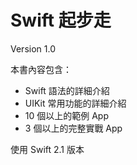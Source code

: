 Swift 起步走
=======

Version 1.0

本書內容包含：

- Swift 語法的詳細介紹
- UIKit 常用功能的詳細介紹
- 10 個以上的範例 App
- 3 個以上的完整實戰 App

使用 Swift 2.1 版本


